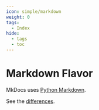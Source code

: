 ```yaml
---
icon: simple/markdown
weight: 0
tags:
  - Index
hide:
  - tags
  - toc
---
```


# Markdown Flavor

MkDocs uses [Python Markdown](https://www.mkdocs.org/user-guide/writing-your-docs/#writing-with-markdown).

See the [differences](https://python-markdown.github.io/#differences).
